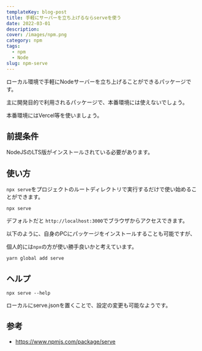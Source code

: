 ```yaml
---
templateKey: blog-post
title: 手軽にサーバーを立ち上げるならserveを使う
date: 2022-03-01
description:
cover: /images/npm.png
category: npm
tags:
  - npm
  - Node
slug: npm-serve
---
```


ローカル環境で手軽にNodeサーバーを立ち上げることができるパッケージです。

主に開発目的で利用されるパッケージで、本番環境には使えないでしょう。

本番環境にはVercel等を使いましょう。

## 前提条件

NodeJSのLTS版がインストールされている必要があります。

## 使い方

`npx serve`をプロジェクトのルートディレクトリで実行するだけで使い始めることができます。

```shell
npx serve
```

デフォルトだと `http://localhost:3000`でブラウザからアクセスできます。

以下のように、自身のPCにパッケージをインストールすることも可能ですが、

個人的には`npx`の方が使い勝手良いかと考えています。

```shell
yarn global add serve
```

## ヘルプ

```shell
npx serve --help
```

ローカルにserve.jsonを置くことで、設定の変更も可能なようです。

## 参考

- <https://www.npmjs.com/package/serve>

